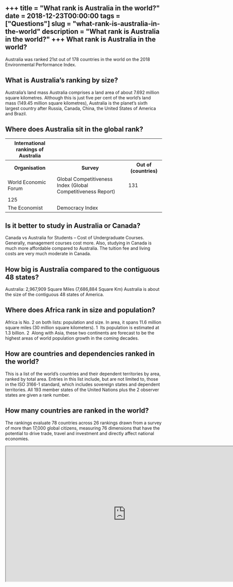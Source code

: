 +++
title = "What rank is Australia in the world?"
date = 2018-12-23T00:00:00
tags = ["Questions"]
slug = "what-rank-is-australia-in-the-world"
description = "What rank is Australia in the world?"
+++
What rank is Australia in the world?
------------------------------------

Australia was ranked 21st out of 178 countries in the world on the 2018 Environmental Performance Index.

What is Australia’s ranking by size?
------------------------------------

Australia’s land mass Australia comprises a land area of about 7.692 million square kilometres. Although this is just five per cent of the world’s land mass (149.45 million square kilometres), Australia is the planet’s sixth largest country after Russia, Canada, China, the United States of America and Brazil.

Where does Australia sit in the global rank?
--------------------------------------------

<table><tr><th>International rankings of Australia</th></tr><tr><th>Organisation</th><th>Survey</th><th>Out of (countries)</th></tr><tr><td>World Economic Forum</td><td>Global Competitiveness Index (Global Competitiveness Report)</td><td>131</td></tr><tr><td>125</td></tr><tr><td>The Economist</td><td>Democracy Index</td><td></td></tr></table>

Is it better to study in Australia or Canada?
---------------------------------------------

Canada vs Australia for Students – Cost of Undergraduate Courses. Generally, management courses cost more. Also, studying in Canada is much more affordable compared to Australia. The tuition fee and living costs are very much moderate in Canada.

How big is Australia compared to the contiguous 48 states?
----------------------------------------------------------

Australia: 2,967,909 Square Miles (7,686,884 Square Km) Australia is about the size of the contiguous 48 states of America.

Where does Africa rank in size and population?
----------------------------------------------

Africa is No. 2 on both lists: population and size. In area, it spans 11.6 million square miles (30 million square kilometers). 1 ﻿ Its population is estimated at 1.3 billion. 2 ﻿ Along with Asia, these two continents are forecast to be the highest areas of world population growth in the coming decades.

How are countries and dependencies ranked in the world?
-------------------------------------------------------

This is a list of the world’s countries and their dependent territories by area, ranked by total area. Entries in this list include, but are not limited to, those in the ISO 3166-1 standard, which includes sovereign states and dependent territories. All 193 member states of the United Nations plus the 2 observer states are given a rank number.

How many countries are ranked in the world?
-------------------------------------------

The rankings evaluate 78 countries across 26 rankings drawn from a survey of more than 17,000 global citizens, measuring 76 dimensions that have the potential to drive trade, travel and investment and directly affect national economies.

<iframe allow="accelerometer; autoplay; clipboard-write; encrypted-media; gyroscope; picture-in-picture" allowfullscreen="" class="__youtube_prefs__  epyt-is-override  no-lazyload" data-no-lazy="1" data-origheight="433" data-origwidth="770" data-skipgform_ajax_framebjll="" height="433" id="_ytid_92801" loading="lazy" src="https://www.youtube.com/embed/5mkHfYyaU6U?enablejsapi=1&autoplay=0&cc_load_policy=0&cc_lang_pref=&iv_load_policy=1&loop=0&modestbranding=0&rel=1&fs=1&playsinline=0&autohide=2&theme=dark&color=red&controls=1&" title="YouTube player" width="770"></iframe>